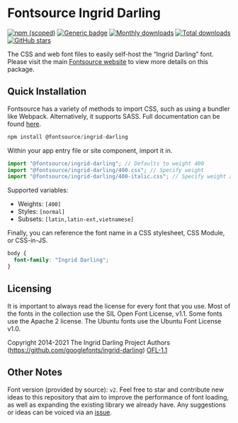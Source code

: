 # Fontsource Ingrid Darling

[![npm (scoped)](https://img.shields.io/npm/v/@fontsource/ingrid-darling?color=brightgreen)](https://www.npmjs.com/package/@fontsource/ingrid-darling) [![Generic badge](https://img.shields.io/badge/fontsource-passing-brightgreen)](https://github.com/fontsource/fontsource) [![Monthly downloads](https://badgen.net/npm/dm/@fontsource/ingrid-darling)](https://github.com/fontsource/fontsource) [![Total downloads](https://badgen.net/npm/dt/@fontsource/ingrid-darling)](https://github.com/fontsource/fontsource) [![GitHub stars](https://img.shields.io/github/stars/fontsource/fontsource.svg?style=social&label=Star)](https://github.com/fontsource/fontsource/stargazers)

The CSS and web font files to easily self-host the “Ingrid Darling” font. Please visit the main [Fontsource website](https://fontsource.org/fonts/ingrid-darling) to view more details on this package.

## Quick Installation

Fontsource has a variety of methods to import CSS, such as using a bundler like Webpack. Alternatively, it supports SASS. Full documentation can be found [here](https://fontsource.org/docs/getting-started/introduction).

```javascript
npm install @fontsource/ingrid-darling
```

Within your app entry file or site component, import it in.

```javascript
import "@fontsource/ingrid-darling"; // Defaults to weight 400
import "@fontsource/ingrid-darling/400.css"; // Specify weight
import "@fontsource/ingrid-darling/400-italic.css"; // Specify weight and style

```

Supported variables:
- Weights: `[400]`
- Styles: `[normal]`
- Subsets: `[latin,latin-ext,vietnamese]`

Finally, you can reference the font name in a CSS stylesheet, CSS Module, or CSS-in-JS.

```css
body {
  font-family: "Ingrid Darling";
}
```

## Licensing
It is important to always read the license for every font that you use.
Most of the fonts in the collection use the SIL Open Font License, v1.1. Some fonts use the Apache 2 license. The Ubuntu fonts use the Ubuntu Font License v1.0.

Copyright 2014-2021 The Ingrid Darling Project Authors (https://github.com/googlefonts/ingrid-darling)
[OFL-1.1](http://scripts.sil.org/OFL)

## Other Notes
Font version (provided by source): `v2`.
Feel free to star and contribute new ideas to this repository that aim to improve the performance of font loading, as well as expanding the existing library we already have. Any suggestions or ideas can be voiced via an [issue](https://github.com/fontsource/fontsource/issues).